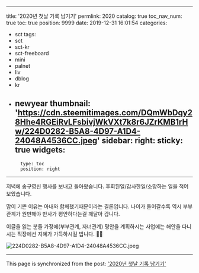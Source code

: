 
---
title: '2020년 첫날 기록 남기기'
permlink: 2020
catalog: true
toc_nav_num: true
toc: true
position: 9999
date: 2019-12-31 16:01:54
categories:
- sct
tags:
- sct
- sct-kr
- sct-freeboard
- mini
- palnet
- liv
- dblog
- kr
- newyear
thumbnail: 'https://cdn.steemitimages.com/DQmWbDqy28Hhe4RGEiRvLFsbivjWkVXt7k8r6JZrKMB1rHw/224D0282-B5A8-4D97-A1D4-24048A4536CC.jpeg'
sidebar:
    right:
        sticky: true
widgets:
    -
        type: toc
        position: right
---


저녁에 송구영신 행사를 보내고 돌아왔습니다. 
후회된일/감사한일/소망하는 일을 적어보았습니다. 

맘이 기쁜 이유는 아내와 함께했기때문이라는 결론입니다. 
나이가 들어갈수록 역시 부부관계가 원만해야 만사가 평안하다는걸 깨달아 갑니다. 

이글을 읽는 분들 
가정에(부부관계, 자녀관계) 평안을
계획하시는 사업에는 해안을
다니시는 직장에선 지혜가 가득하시길 빕니다. 🙏🏻 

![224D0282-B5A8-4D97-A1D4-24048A4536CC.jpeg](https://cdn.steemitimages.com/DQmWbDqy28Hhe4RGEiRvLFsbivjWkVXt7k8r6JZrKMB1rHw/224D0282-B5A8-4D97-A1D4-24048A4536CC.jpeg)

- - -

This page is synchronized from the post: ['2020년 첫날 기록 남기기'](https://steemit.com/@kingbit/2020)
